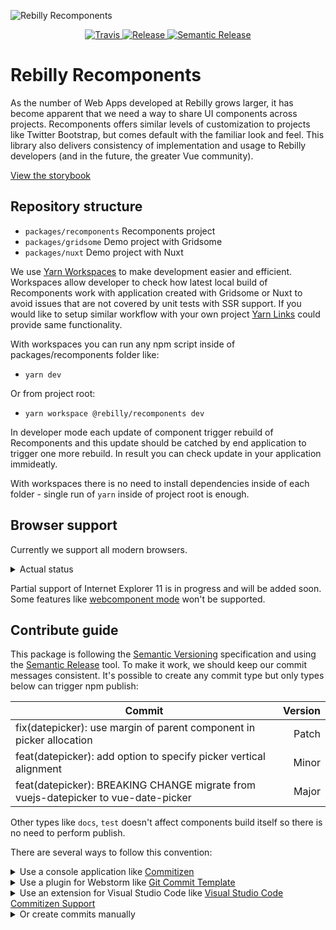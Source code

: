 ![Rebilly Recomponents](https://image.prntscr.com/image/mxh9gRFvTb23DEwn29chAQ.png)

<p align="center">
    <a href="https://travis-ci.org/Rebilly/rebilly-recomponents">
        <img alt="Travis" src="https://img.shields.io/travis/Rebilly/rebilly-recomponents.svg">
    </a>
    <a href="https://github.com/Rebilly/rebilly-recomponents/releases">
        <img alt="Release" src="https://img.shields.io/github/v/release/Rebilly/rebilly-recomponents.svg">
    </a>
    <a href="https://github.com/semantic-release/semantic-release">
        <img alt="Semantic Release" src="https://img.shields.io/badge/%20%20%F0%9F%93%A6%F0%9F%9A%80-semantic--release-e10079.svg">
    </a>
</p>

# Rebilly Recomponents

As the number of Web Apps developed at Rebilly grows larger, it has become apparent that we need a way to share UI components across projects. Recomponents offers similar levels of customization to projects like Twitter Bootstrap, but comes default with the familiar look and feel. This library also delivers consistency of implementation and usage to Rebilly developers (and in the future, the greater Vue community).

[View the storybook](https://recomponents.rebilly.com/)

## Repository structure

* `packages/recomponents` Recomponents project
* `packages/gridsome` Demo project with Gridsome
* `packages/nuxt` Demo project with Nuxt

We use [Yarn Workspaces](https://classic.yarnpkg.com/en/docs/workspaces/) to make development easier and efficient. Workspaces allow developer to check how latest local build of Recomponents work with application created with Gridsome or Nuxt to avoid issues that are not covered by unit tests with SSR support. If you would like to setup similar workflow with your own project [Yarn Links](https://classic.yarnpkg.com/en/docs/cli/link/) could provide same functionality.

With workspaces you can run any npm script inside of packages/recomponents folder like:

* `yarn dev`

Or from project root:

* `yarn workspace @rebilly/recomponents dev`

In developer mode each update of component trigger rebuild of Recomponents and this update should be catched by end application to trigger one more rebuild. In result you can check update in your application immideatly.

With workspaces there is no need to install dependencies inside of each folder - single run of `yarn` inside of project root is enough.

## Browser support

Currently we support all modern browsers.

<details>
  <summary>Actual status</summary>
  
  <br>
  
  | Browser | Version | Status |           
  | --------|---------|--------|
  | <img src="http://icons.iconarchive.com/icons/dtafalonso/android-l/32/Chrome-icon.png" width="16"> Chrome | 78 | Main development |
  | <img src="http://icons.iconarchive.com/icons/dakirby309/simply-styled/32/Firefox-icon.png" width="16"> Firefox | 70 | Main development |
  | <img src="http://icons.iconarchive.com/icons/johanchalibert/mac-osx-yosemite/32/safari-icon.png" width="16"> Safari | 13 | Supported |
  | <img src="https://img.icons8.com/color/344/ms-edge.png" width="16"> Edge    | ? | ? |
  | <img src="http://icons.iconarchive.com/icons/tatice/cristal-intense/32/Internet-Explorer-icon.png" width="16"> Internet Explorer | 11     | Not supported |
</details>

Partial support of Internet Explorer 11 is in progress and will be added soon. Some features like [webcomponent mode](https://github.com/vuejs/vue-web-component-wrapper/issues/31) won't be supported.

## Contribute guide

This package is following the [Semantic Versioning](http://semver.org/) specification and using the [Semantic Release](https://semantic-release.gitbook.io/semantic-release/) tool. To make it work, we should keep our commit messages consistent. It's possible to create any commit type but only types below can trigger npm publish:

| Commit                                                                                | Version |           
| ------------------------------------------------------------------------------------- |--------:|
| fix(datepicker): use margin of parent component in picker allocation                  |  Patch  |
| feat(datepicker): add option to specify picker vertical alignment                     |  Minor  |
| feat(datepicker): BREAKING CHANGE migrate from vuejs-datepicker to vue-date-picker    |  Major  |

Other types like `docs`, `test` doesn't affect components build itself so there is no need to perform publish.

There are several ways to follow this convention:

<details>
  <summary>Use a console application like <a href="https://github.com/commitizen/cz-cli">Commitizen</a></summary>
    
  <div><br><img src="https://media.giphy.com/media/QWLJmI2eMTND1em2wJ/giphy.gif"></div>
</details>

<details>
  <summary>Use a plugin for Webstorm like <a href="https://plugins.jetbrains.com/plugin/9861-git-commit-template">Git Commit Template</a></summary>

  <div><br><img src="https://media.giphy.com/media/QvFbItmr8cuJXQmjAl/giphy.gif"></div>
</details>

<details>
  <summary>Use an extension for Visual Studio Code like <a href="https://marketplace.visualstudio.com/items?itemName=KnisterPeter.vscode-commitizen">Visual Studio Code Commitizen Support</a></summary>

  <div><br><img src="https://media.giphy.com/media/Ifs3YZ3kipnTDlpRAK/giphy.gif"></div>
</details>

<details>
  <summary>Or create commits manually</summary>
    
  <div><br><img src="https://media3.giphy.com/media/UqZ4imFIoljlr5O2sM/giphy.gif"></div>
</details>
